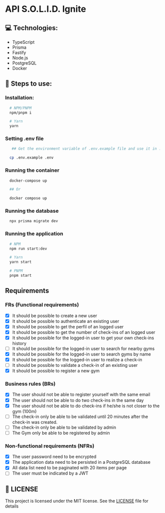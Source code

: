 # API S.O.L.I.D. Ignite

## :computer: Technologies:

- TypeScript
- Prisma
- Fastify
- Node.js
- PostgreSQL
- Docker

## :construction_worker: Steps to use:

### Installation:

```bash
  # NPM/PNPM
  npm/pnpm i

  # Yarn
  yarn
```

### Setting .env file

```bash
   ## Get the environment variable of .env.example file and use it in .env file filling with your credentials

  cp .env.example .env
```

### Running the container

```bash
  docker-compose up

  ## Or

  docker compose up
```

### Running the database

```bash
  npx prisma migrate dev
```

### Running the application

```bash
  # NPM
  npm run start:dev

  # Yarn
  yarn start

  # PNPM
  pnpm start
```

## Requirements

### FRs (Functional requirements)

- [x] It should be possible to create a new user
- [x] It should be possible to authenticate an existing user
- [x] It should be possible to get the perfil of an logged user
- [x] It should be possible to get the number of check-ins of an logged user
- [x] It should be possible for the logged-in user to get your own check-ins history
- [ ] It should be possible for the logged-in user to search for nearby gyms
- [x] It should be possible for the logged-in user to search gyms by name
- [x] It should be possible for the logged-in user to realize a check-in
- [ ] It should be possible to validate a check-in of an existing user
- [x] It should be possible to register a new gym

### Business rules (BRs)

- [x] The user should not be able to register yourself with the same email
- [x] The user should not be able to do two check-ins in the same day
- [x] The user should not be able to do check-ins if he/she is not closer to the gym (100m)
- [ ] The check-in only be able to be validated until 20 minutes after the check-in was created.
- [ ] The check-in only be able to be validated by admin
- [ ] The Gym only be able to be registered by admin

### Non-functional requirements (NFRs)

- [x] The user password need to be encrypted
- [x] The application data need to be persisted in a PostgreSQL database
- [x] All data list need to be paginated with 20 items per page
- [ ] The user must be indicated by a JWT

## :memo: LICENSE

This project is licensed under the MIT license. See the [LICENSE](LICENSE) file for details
